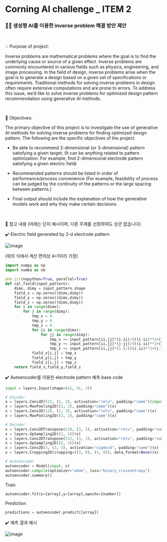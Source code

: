 # Corning AI challenge _ ITEM 2 

### 🏴‍☠️ 생성형 AI를 이용한 inverse problem 해결 방안 제안


<br/>

💡 Purpose of project:

Inverse problems are mathematical problems where the goal is to find the underlying cause or source of a given effect. Inverse problems are commonly encountered in various fields such as physics, engineering, and image processing. In the field of design, inverse problems arise when the goal is to generate a design based on a given set of specifications or requirements. Traditional methods for solving inverse problems in design often require extensive computations and are prone to errors. To address this issue, we’d like to solve inverse problems for optimized design pattern recommendation using generative AI methods.


<br/>

🔑 Objectives:

The primary objective of this project is to investigate the use of generative AI methods for solving inverse problems for finding optimized design pattern. The following are the specific objectives of the project.


  * Be able to recommend 2-dimensional (or 3-dimensional) pattern satisfying a given target. (It can be anything related to pattern optimization. For example, find 2-dimensional electrode pattern satisfying a given electric field)


  * Recommended patterns should be listed in order of performance/process convenience (For example, feasibility of process can be judged by the continuity of the patterns or the large spacing between patterns.)


  * Final output should include the explanation of how the generative models work and why they make certain decisions.


<br/>

📖 참고 내용 (아래는 단지 예시이며, 다른 주제를 선정하여도 상관 없습니다) 

✔️ Electric field generated by 2-d electrode pattern

![image](https://github.com/CORNING-AI-CHALLENGE/item2/assets/146830948/196055c2-f172-436c-a766-71fb4bdf20ca)


(위의 식에서 계산 편의상 A=1이라 가정)
```python
import numpy as np
import numba as nb

@nb.jit(nopython=True, parallel=True)
def cal_field(input_pattern):
    dimx, dimy = input_pattern.shape 
    field_x = np.zeros((dimx,dimy))
    field_y = np.zeros((dimx,dimy))
    field_z = np.zeros((dimx,dimy))
    for i in range(dimx):
        for j in range(dimy):
            tmp_x = 0.
            tmp_y = 0.
            tmp_z = 0.
            for ii in range(dimx):
                for jj in range(dimy):
                    tmp_x += input_pattern[ii,jj]*(i-ii)/(((i-ii)**2+(j-jj)**2+1**2)**(3/2))
                    tmp_y += input_pattern[ii,jj]*(j-jj)/(((i-ii)**2+(j-jj)**2+1**2)**(3/2))
                    tmp_z += input_pattern[ii,jj]*(1.)/(((i-ii)**2+(j-jj)**2+1**2)**(3/2))
            field_x[i,j] = tmp_x
            field_y[i,j] = tmp_y
            field_z[i,j] = tmp_z
    return field_x,field_y,field_z
```


✔️ Autoencoder를 이용한 electrode pattern 예측 base code
```python
input = layers.Input(shape=(41, 41, 3))

# Encoder
x = layers.Conv2D(512, (3, 3), activation="relu", padding="same")(input)
x = layers.MaxPooling2D((2, 2), padding="same")(x)
x = layers.Conv2D(128, (3, 3), activation="relu", padding="same")(x)
x = layers.MaxPooling2D((2, 2), padding="same")(x)

# Decoder
x = layers.Conv2DTranspose(128, (3, 3), activation="relu", padding="same")(x)
x = layers.UpSampling2D((2, 2))(x)
x = layers.Conv2DTranspose(512, (3, 3), activation="relu", padding="same")(x)
x = layers.UpSampling2D((2, 2))(x)
x = layers.Conv2D(3, (3, 3), activation="sigmoid", padding="same")(x)
x = layers.Cropping2D(cropping=((3, 0), (3, 0)), data_format=None)(x)

# Autoencoder
autoencoder = Model(input, x)
autoencoder.compile(optimizer="adam", loss="binary_crossentropy")
autoencoder.summary()
```

Train
```python
autoencoder.fit(x=[array],y=[array],epochs=[number])
```

Prediction
```python
predictions = autoencoder.predict([array])
```

✔️ 예측 결과 예시 

![image](https://github.com/CORNING-AI-CHALLENGE/item2/assets/146830948/3c069f00-74e4-492e-a99d-6adb782b49cd)





